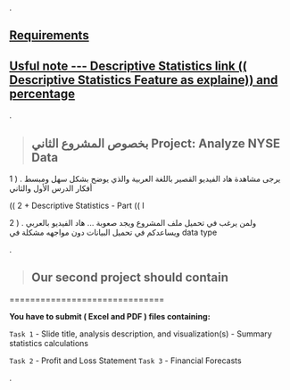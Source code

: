 .


## [Requirements](https://review.udacity.com/#!/reviews/3733543)

## [Usful note  --- Descriptive Statistics link (( Descriptive Statistics Feature as explaine)) and percentage ](https://review.udacity.com/#!/submissions/3745110)


.




 > ## بخصوص المشروع الثاني  Project: Analyze NYSE Data



 1 )  . يرجى  مشاهدة هاد الفيديو القصير باللغة العربية   والذي يوضح بشكل سهل ومبسط أفكار الدرس الأول والثاني 

 ((   2   +  Descriptive Statistics - Part  (( I  



2 ) . ولمن يرغب في تحميل ملف المشروع ويجد صعوبة ... هاد الفيديو بالعربي ويساعدكم في تحميل البيانات دون مواجهه  مشكلة في data type



.

> ## Our second project should contain

==============================

**You have to submit  ( Excel  and  PDF  ) files containing:**

 `Task 1` - Slide title, analysis description, and visualization(s)
                - Summary statistics calculations

 `Task 2` - Profit and Loss Statement
 `Task 3` - Financial Forecasts

.

